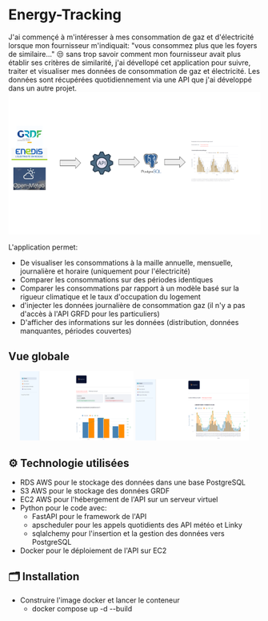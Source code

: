 # Energy-Tracking 
J'ai commençé à m'intéresser à mes consommation de gaz et d'électricité lorsque mon fournisseur m'indiquait: "vous consommez plus que les foyers de similaire..." 😒
sans trop savoir comment mon fournisseur avait plus établir ses critères de similarité, j'ai dévellopé cet application pour suivre, traiter et visualiser mes données de consommation de gaz et électricité.
Les données sont récupérées quotidiennement via une API que j'ai développé dans un autre projet.
![Architecture](images/architecture_application.png)

L'application permet:
- De visualiser les consommations à la maille annuelle, mensuelle, journalière et horaire (uniquement pour l'électricité)
- Comparer les consommations sur des périodes identiques
- Comparer les consommations par rapport à un modèle basé sur la rigueur climatique et le taux d'occupation du logement
- d'injecter les données journalière de consommation gaz (il n'y a pas d'accès à l'API GRFD pour les particuliers)
- D'afficher des informations sur les données (distribution, données manquantes, périodes couvertes)

## Vue globale

<p align="center">
  <img src="images/vue_global.png" alt="global1" width="45%"/>
  <img src="images/vue_global_conso_mensuelles.png" alt="global2" width="45%"/>
</p>


## ⚙️ Technologie utilisées

- RDS AWS pour le stockage des données dans une base PostgreSQL
- S3 AWS pour le stockage des données GRDF
- EC2 AWS pour l'hébergement de l'API sur un serveur virtuel
- Python pour le code avec:
  - FastAPI pour le framework de l'API
  - apscheduler pour les appels quotidients des API météo et Linky
  - sqlalchemy pour l'insertion et la gestion des données vers PostgreSQL
- Docker pour le déploiement de l'API sur EC2

## 🗂️ Installation


- Construire l'image docker et lancer le conteneur
  -  docker compose up -d --build
